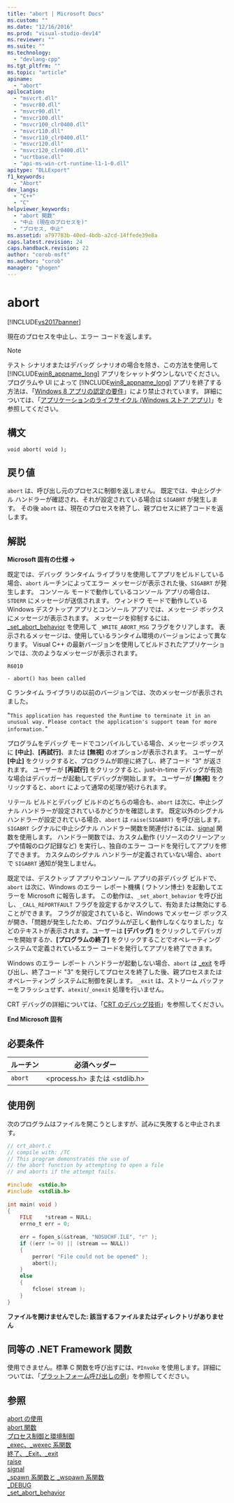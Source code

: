 ```yaml
---
title: "abort | Microsoft Docs"
ms.custom: ""
ms.date: "12/16/2016"
ms.prod: "visual-studio-dev14"
ms.reviewer: ""
ms.suite: ""
ms.technology: 
  - "devlang-cpp"
ms.tgt_pltfrm: ""
ms.topic: "article"
apiname: 
  - "abort"
apilocation: 
  - "msvcrt.dll"
  - "msvcr80.dll"
  - "msvcr90.dll"
  - "msvcr100.dll"
  - "msvcr100_clr0400.dll"
  - "msvcr110.dll"
  - "msvcr110_clr0400.dll"
  - "msvcr120.dll"
  - "msvcr120_clr0400.dll"
  - "ucrtbase.dll"
  - "api-ms-win-crt-runtime-l1-1-0.dll"
apitype: "DLLExport"
f1_keywords: 
  - "Abort"
dev_langs: 
  - "C++"
  - "C"
helpviewer_keywords: 
  - "abort 関数"
  - "中止 (現在のプロセスを)"
  - "プロセス, 中止"
ms.assetid: a797783b-40ed-4bdb-a2cd-14ffede39e8a
caps.latest.revision: 24
caps.handback.revision: 22
author: "corob-msft"
ms.author: "corob"
manager: "ghogen"
---
```

# abort
[!INCLUDE[vs2017banner](../../assembler/inline/includes/vs2017banner.md)]

現在のプロセスを中止し、エラー コードを返します。  
  
> [!NOTE]
>  テスト シナリオまたはデバッグ シナリオの場合を除き、この方法を使用して [!INCLUDE[win8_appname_long](../../build/includes/win8_appname_long_md.md)] アプリをシャットダウンしないでください。  プログラムや UI によって [!INCLUDE[win8_appname_long](../../build/includes/win8_appname_long_md.md)] アプリを終了する方法は、「[Windows 8 アプリの認定の要件](http://go.microsoft.com/fwlink/?LinkId=262889)」により禁止されています。  詳細については、「[アプリケーションのライフサイクル \(Windows ストア アプリ\)](http://go.microsoft.com/fwlink/?LinkId=262853)」を参照してください。  
  
## 構文  
  
```  
void abort( void );  
```  
  
## 戻り値  
 `abort` は、呼び出し元のプロセスに制御を返しません。  既定では、中止シグナル ハンドラーが確認され、それが設定されている場合は `SIGABRT` が発生します。  その後 `abort` は、現在のプロセスを終了し、親プロセスに終了コードを返します。  
  
## 解説  
 **Microsoft 固有の仕様 →**  
  
 既定では、デバッグ ランタイム ライブラリを使用してアプリをビルドしている場合、`abort` ルーチンによってエラー メッセージが表示された後、`SIGABRT` が発生します。  コンソール モードで動作しているコンソール アプリの場合は、`STDERR` にメッセージが送信されます。  ウィンドウ モードで動作している Windows デスクトップ アプリとコンソール アプリでは、メッセージ ボックスにメッセージが表示されます。  メッセージを抑制するには、[\_set\_abort\_behavior](../../c-runtime-library/reference/set-abort-behavior.md) を使用して `_WRITE_ABORT_MSG` フラグをクリアします。  表示されるメッセージは、使用しているランタイム環境のバージョンによって異なります。  Visual C\+\+ の最新バージョンを使用してビルドされたアプリケーションでは、次のようなメッセージが表示されます。  
  
 `R6010`  
  
 `- abort() has been called`  
  
 C ランタイム ライブラリの以前のバージョンでは、次のメッセージが表示されました。  
  
 "`This application has requested the Runtime to terminate it in an unusual way. Please contact the application's support team for more information.`"  
  
 プログラムをデバッグ モードでコンパイルしている場合、メッセージ ボックスに **\[中止\]**、**\[再試行\]**、または **\[無視\]** のオプションが表示されます。  ユーザーが **\[中止\]** をクリックすると、プログラムが即座に終了し、終了コード "3" が返されます。  ユーザーが **\[再試行\]** をクリックすると、just\-in\-time デバッグが有効な場合はデバッガーが起動してデバッグが開始します。  ユーザーが **\[無視\]** をクリックすると、`abort` によって通常の処理が続けられます。  
  
 リテール ビルドとデバッグ ビルドのどちらの場合も、`abort` は次に、中止シグナル ハンドラーが設定されているかどうかを確認します。  既定以外のシグナル ハンドラーが設定されている場合、`abort` は `raise(SIGABRT)` を呼び出します。  `SIGABRT` シグナルに中止シグナル ハンドラー関数を関連付けるには、[signal](../../c-runtime-library/reference/signal.md) 関数を使用します。  ハンドラー関数では、カスタム動作 \(リソースのクリーンアップや情報のログ記録など\) を実行し、独自のエラー コードを発行してアプリを修了できます。  カスタムのシグナル ハンドラーが定義されていない場合、`abort` で `SIGABRT` 通知が発生しません。  
  
 既定では、デスクトップ アプリやコンソール アプリの非デバッグ ビルドで、`abort` は次に、Windows のエラー レポート機構 \(  ワトソン博士\) を起動してエラーを Microsoft に報告します。  この動作は、`_set_abort_behavior` を呼び出し、`_CALL_REPORTFAULT` フラグを設定するかマスクして、有効または無効にすることができます。  フラグが設定されていると、Windows でメッセージ ボックスが開き、「問題が発生したため、プログラムが正しく動作しなくなりました」などのテキストが表示されます。ユーザーは **\[デバッグ\]** をクリックしてデバッガーを開始するか、**\[プログラムの終了\]** をクリックすることでオペレーティング システムで定義されているエラー コードを発行してアプリを終了できます。  
  
 Windows のエラー レポート ハンドラーが起動しない場合、`abort` は [\_exit](../../c-runtime-library/reference/exit-exit-exit.md) を呼び出し、終了コード "3" を発行してプロセスを終了した後、親プロセスまたはオペレーティング システムに制御を戻します。  `_exit` は、ストリーム バッファーをフラッシュせず、`atexit`\/`_onexit` 処理を行いません。  
  
 CRT デバッグの詳細については、「[CRT のデバッグ技術](../Topic/CRT%20Debugging%20Techniques.md)」を参照してください。  
  
 **End Microsoft 固有**  
  
## 必要条件  
  
|ルーチン|必須ヘッダー|  
|----------|------------|  
|`abort`|\<process.h\> または \<stdlib.h\>|  
  
## 使用例  
 次のプログラムはファイルを開こうとしますが、試みに失敗すると中止されます。  
  
```c  
// crt_abort.c  
// compile with: /TC  
// This program demonstrates the use of  
// the abort function by attempting to open a file  
// and aborts if the attempt fails.  
  
#include  <stdio.h>  
#include  <stdlib.h>  
  
int main( void )  
{  
    FILE    *stream = NULL;  
    errno_t err = 0;  
  
    err = fopen_s(&stream, "NOSUCHF.ILE", "r" );  
    if ((err != 0) || (stream == NULL))  
    {  
        perror( "File could not be opened" );  
        abort();  
    }  
    else  
    {  
        fclose( stream );  
    }  
}  
```  
  
  **ファイルを開けませんでした: 該当するファイルまたはディレクトリがありません**   
## 同等の .NET Framework 関数  
 使用できません。標準 C 関数を呼び出すには、`PInvoke` を使用します。詳細については、「[プラットフォーム呼び出しの例](../Topic/Platform%20Invoke%20Examples.md)」を参照してください。  
  
## 参照  
 [abort の使用](../../cpp/using-abort.md)   
 [abort 関数](../../c-language/abort-function-c.md)   
 [プロセス制御と環境制御](../../c-runtime-library/process-and-environment-control.md)   
 [\_exec、\_wexec 系関数](../../c-runtime-library/exec-wexec-functions.md)   
 [終了、\_Exit、\_exit](../../c-runtime-library/reference/exit-exit-exit.md)   
 [raise](../../c-runtime-library/reference/raise.md)   
 [signal](../../c-runtime-library/reference/signal.md)   
 [\_spawn 系関数と \_wspawn 系関数](../Topic/_spawn,%20_wspawn%20Functions.md)   
 [\_DEBUG](../Topic/_DEBUG.md)   
 [\_set\_abort\_behavior](../../c-runtime-library/reference/set-abort-behavior.md)